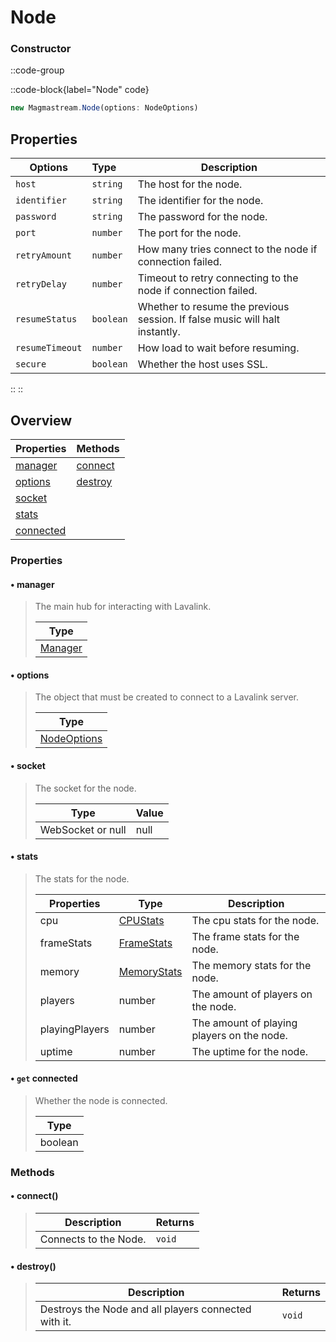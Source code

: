 # Node

### Constructor

::code-group

::code-block{label="Node" code}

```js
new Magmastream.Node(options: NodeOptions)
```

## Properties

| Options         | Type      | Description                                                                 |
| --------------- | :-------- | --------------------------------------------------------------------------- |
| `host`          | `string`  | The host for the node.                                                      |
| `identifier`    | `string`  | The identifier for the node.                                                |
| `password`      | `string`  | The password for the node.                                                  |
| `port`          | `number`  | The port for the node.                                                      |
| `retryAmount`   | `number`  | How many tries connect to the node if connection failed.                    |
| `retryDelay`    | `number`  | Timeout to retry connecting to the node if connection failed.               |
| `resumeStatus`  | `boolean` | Whether to resume the previous session. If false music will halt instantly. |
| `resumeTimeout` | `number`  | How load to wait before resuming.                                           |
| `secure`        | `boolean` | Whether the host uses SSL.                                                  |

::
::

## Overview

| Properties                  | Methods             |
| --------------------------- | :------------------ |
| [manager](#manager)         | [connect](#connect) |
| [options](#options)         | [destroy](#destroy) |
| [socket](#socket)           |                     |
| [stats](#stats)             |                     |
| [connected](#get-connected) |                     |

### Properties

#### • manager

> The main hub for interacting with Lavalink.
>
> | Type                          |
> | ----------------------------- |
> | [Manager](../classes/manager) |

#### • options

> The object that must be created to connect to a Lavalink server.
>
> | Type                        |
> | --------------------------- |
> | [NodeOptions](#constructor) |

#### • socket

> The socket for the node.
>
> | Type              | Value |
> | ----------------- | ----- |
> | WebSocket or null | null  |

#### • stats

> The stats for the node.
>
> | Properties     | Type                                         | Description                                |
> | -------------- | -------------------------------------------- | ------------------------------------------ |
> | cpu            | [CPUStats](../typedefs/stats#cpustats)       | The cpu stats for the node.                |
> | frameStats     | [FrameStats](../typedefs/stats#framestats)   | The frame stats for the node.              |
> | memory         | [MemoryStats](../typedefs/stats#memorystats) | The memory stats for the node.             |
> | players        | number                                       | The amount of players on the node.         |
> | playingPlayers | number                                       | The amount of playing players on the node. |
> | uptime         | number                                       | The uptime for the node.                   |

#### • `get` connected

> Whether the node is connected.
>
> | Type    |
> | ------- |
> | boolean |

### Methods

#### • connect()

> | Description           | Returns |
> | --------------------- | ------- |
> | Connects to the Node. | `void`  |

#### • destroy()

> | Description                                          | Returns |
> | ---------------------------------------------------- | ------- |
> | Destroys the Node and all players connected with it. | `void`  |
